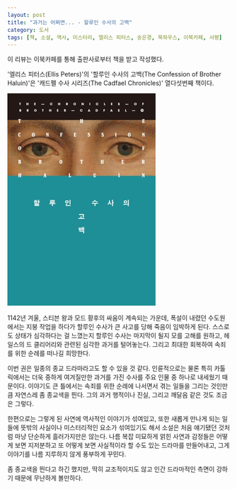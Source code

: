 ```yaml
---
layout: post
title: "과거는 어쩌면... - 할루인 수사의 고백"
category: 도서
tags: [책, 소설, 역사, 미스터리, 엘리스 피터스, 송은경, 북하우스, 이북카페, 서평]
---
```


<div class="ftc-ad-notice">
이 리뷰는 이북카페를 통해 출판사로부터 책을 받고 작성했다.
</div>



'엘리스 피터스(Ellis Peters)'의
'할루인 수사의 고백(The Confession of Brother Haluin)'은
'캐드펠 수사 시리즈(The Cadfael Chronicles)' 열다섯번째 책이다.

![표지](/images/book/the-cadfael-chronicles-15-the-confession-of-brother-haluin-1988-book.jpg)

1142년 겨울, 스티븐 왕과 모드 황후의 싸움이 계속되는 가운데,
폭설이 내렸던 수도원에서는 지붕 작업을 하다가
할루인 수사가 큰 사고를 당해 죽음이 임박하게 된다.
스스로도 상태가 심각하다는 걸 느꼈는지 할루인 수사는 마지막이 될지 모를 고해를 원하고,
헤일스의 드 클리어리와 관련된 심각한 과거를 털어놓는다.
그리고 최대한 회복하여 속죄를 위한 순례를 떠나길 희망한다.

이번 권은 일종의 종교 드라마라고도 할 수 있을 것 같다.
인륜적으로는 물론 특히 카톨릭에서는 더욱 중하게 여겨질만한 과거를 가진 수사를 주요 인물 중 하나로 내세웠기 때문이다.
이야기도 큰 틀에서는 속죄를 위한 순례에 나서면서 겪는 일들을 그리는 것인만큼
자연스레 좀 종교색을 띈다.
그의 과거 행적이나 진실, 그리고 깨달음 같은 것도 조금은 그렇다.

한편으로는 그렇게 된 사연에 역사적인 이야기가 섞여있고,
또한 새롭게 만나게 되는 일들에 뜻밖의 사실이나 미스터리적인 요소가 섞여있기도 해서
소설은 처음 얘기됐던 것처럼 마냥 단순하게 흘러가지만은 않는다.
나름 복잡 미묘하게 얽힌 사연과 감정들은 어떻게 보면 지저분하고 또 어떻게 보면 사실적이라 할 수도 있는 드라마를 만들어내고,
그게 이야기를 나름 지루하지 않게 풍부하게 꾸민다.

좀 종교색을 띈다고 하긴 했지만,
딱히 교조적이지도 않고
인간 드라마적인 측면이 강하기 때문에 무난하게 볼만하다.
